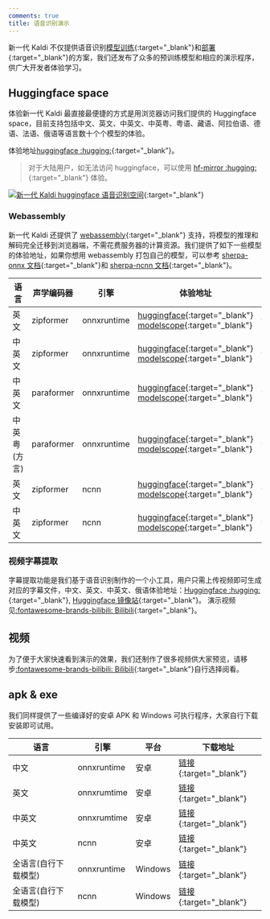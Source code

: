 ```yaml
---
comments: true
title: 语音识别演示
---
```


新一代 Kaldi 不仅提供语音识别[模型训练](https://github.com/k2-fsa/icefall){:target="_blank"}和[部署](https://github.com/k2-fsa/sherpa-onnx){:target="_blank"}的方案，我们还发布了众多的预训练模型和相应的演示程序，供广大开发者体验学习。

## Huggingface space

体验新一代 Kaldi 最直接最便捷的方式是用浏览器访问我们提供的 Huggingface space，目前支持包括中文、英文、中英文、中英粤、粤语、藏语、阿拉伯语、德语、法语、俄语等语言数十个个模型的体验。

体验地址[huggingface :hugging:](https://huggingface.co/spaces/k2-fsa/automatic-speech-recognition){:target="_blank"}。
> 对于大陆用户，如无法访问 huggingface，可以使用 [hf-mirror :hugging:](https://hf-mirror.com/spaces/k2-fsa/automatic-speech-recognition){:target="_blank"} 体验。

[![](../assets/images/asr_huggingface.png "新一代 Kaldi huggingface 语音识别空间")](https://huggingface.co/spaces/k2-fsa/automatic-speech-recognition){:target="_blank"}

### Webassembly

新一代 Kaldi 还提供了 [webassembly](https://webassembly.org/){:target="_blank"} 支持，将模型的推理和解码完全迁移到浏览器端，不需花费服务器的计算资源。我们提供了如下一些模型的体验地址，如果你想用 webassembly 打包自己的模型，可以参考 [sherpa-onnx 文档](https://k2-fsa.github.io/sherpa/onnx/wasm/index.html){:target="_blank"}和 [sherpa-ncnn 文档](https://k2-fsa.github.io/sherpa/ncnn/wasm/index.html){:target="_blank"}。

| 语言         | 声学编码器 | 引擎        | 体验地址                                                                                                                                                                                                                                                           | 模型地址                                                                                                                                                                                                                                |
| ------------ | ---------- | ----------- | ------------------------------------------------------------------------------------------------------------------------------------------------------------------------------------------------------------------------------------------------------------------ | --------------------------------------------------------------------------------------------------------------------------------------------------------------------------------------------------------------------------------------- |
| 英文         | zipformer  | onnxruntime | [huggingface](https://huggingface.co/spaces/k2-fsa/web-assembly-asr-sherpa-onnx-en){:target="_blank"} [modelscope](https://modelscope.cn/studios/k2-fsa/web-assembly-asr-sherpa-onnx-en/summary){:target="_blank"}                                                 | [模型文档](https://k2-fsa.github.io/sherpa/onnx/pretrained_models/online-transducer/zipformer-transducer-models.html#csukuangfj-sherpa-onnx-streaming-zipformer-en-2023-06-21-english){:target="_blank"}                                |
| 中英文       | zipformer  | onnxruntime | [huggingface](https://huggingface.co/spaces/k2-fsa/web-assembly-asr-sherpa-onnx-zh-en){:target="_blank"} [modelscope](https://modelscope.cn/studios/k2-fsa/web-assembly-asr-sherpa-onnx-zh-en/summary){:target="_blank"}                                           | [模型文档](https://k2-fsa.github.io/sherpa/onnx/pretrained_models/online-transducer/zipformer-transducer-models.html#csukuangfj-sherpa-onnx-streaming-zipformer-bilingual-zh-en-2023-02-20-bilingual-chinese-english){:target="_blank"} |
| 中英文       | paraformer | onnxruntime | [huggingface](https://huggingface.co/spaces/k2-fsa/web-assembly-asr-sherpa-onnx-zh-en-paraformer){:target="_blank"} [modelscope](https://modelscope.cn/studios/k2-fsa/web-assembly-asr-sherpa-onnx-zh-en-paraformer/summary){:target="_blank"}                     | [模型文档](https://k2-fsa.github.io/sherpa/onnx/pretrained_models/online-paraformer/paraformer-models.html#csukuangfj-sherpa-onnx-streaming-paraformer-bilingual-zh-en-chinese-english){:target="_blank"}                               |
| 中英粤(方言) | paraformer | onnxruntime | [huggingface](https://huggingface.co/spaces/k2-fsa/web-assembly-asr-sherpa-onnx-zh-cantonese-en-paraformer){:target="_blank"} [modelscope](https://modelscope.cn/studios/k2-fsa/web-assembly-asr-sherpa-onnx-zh-cantonese-en-paraformer/summary){:target="_blank"} | [模型文档](https://k2-fsa.github.io/sherpa/onnx/pretrained_models/online-paraformer/paraformer-models.html#csukuangfj-sherpa-onnx-streaming-paraformer-trilingual-zh-cantonese-en-chinese-cantonese-english){:target="_blank"}          |
| 英文         | zipformer  | ncnn        | [huggingface](https://huggingface.co/spaces/k2-fsa/web-assembly-asr-sherpa-ncnn-en){:target="_blank"} [modelscope](https://modelscope.cn/studios/k2-fsa/web-assembly-asr-sherpa-ncnn-en/summary){:target="_blank"}                                                 | [模型文档](https://k2-fsa.github.io/sherpa/ncnn/pretrained_models/zipformer-transucer-models.html#csukuangfj-sherpa-ncnn-streaming-zipformer-en-2023-02-13-english){:target="_blank"}                                                   |
| 中英文       | zipformer  | ncnn        | [huggingface](https://huggingface.co/spaces/k2-fsa/web-assembly-asr-sherpa-ncnn-zh-en){:target="_blank"} [modelscope](https://modelscope.cn/studios/k2-fsa/web-assembly-asr-sherpa-ncnn-zh-en/summary){:target="_blank"}                                           | [模型文档](https://k2-fsa.github.io/sherpa/ncnn/pretrained_models/zipformer-transucer-models.html#csukuangfj-sherpa-ncnn-streaming-zipformer-bilingual-zh-en-2023-02-13-bilingual-chinese-english){:target="_blank"}                    |

### 视频字幕提取

字幕提取功能是我们基于语音识别制作的一个小工具，用户只需上传视频即可生成对应的字幕文件，中文、英文、中英文、俄语体验地址：[Huggingface :hugging:](https://huggingface.co/spaces/k2-fsa/generate-subtitles-for-videos){:target="_blank"}, [Huggingface 镜像站](https://hf-mirror.com/spaces/k2-fsa/generate-subtitles-for-videos){:target="_blank"}。
演示视频见[:fontawesome-brands-bilibili: Bilibili](https://www.bilibili.com/video/BV19C4y1f7qb){:target="_blank"}。


## 视频

为了便于大家快速看到演示的效果，我们还制作了很多视频供大家预览，请移步[:fontawesome-brands-bilibili: Bilibili](https://space.bilibili.com/1234519871/video?tid=0&special_type=&pn=1&keyword=&order=click){:target="_blank"}自行选择阅看。


## apk & exe

我们同样提供了一些编译好的安卓 APK 和 Windows 可执行程序，大家自行下载安装即可试用。

| 语言                 | 引擎        | 平台    | 下载地址                                                                                               |
| -------------------- | ----------- | ------- | ------------------------------------------------------------------------------------------------------ |
| 中文                 | onnxruntime | 安卓    | [链接](../resources.md?s=onnx.*(x86\|x86_64\|arm64-v8a\|armeabi-v7a)-zh.apk){:target="_blank"}         |
| 英文                 | onnxrumtime | 安卓    | [链接](../resources.md?s=onnx.*(x86\|x86_64\|arm64-v8a\|armeabi-v7a)-en.apk){:target="_blank"}         |
| 中英文               | onnxrumtime | 安卓    | [链接](../resources.md?s=onnx.*(x86\|x86_64\|arm64-v8a\|armeabi-v7a)-bilingual.*apk){:target="_blank"} |
| 中英文               | ncnn        | 安卓    | [链接](../resources.md?s=ncnn.*(x86\|x86_64\|arm64-v8a\|armeabi-v7a)-bilingual.*apk){:target="_blank"} |
| 全语言(自行下载模型) | onnxruntime | Windows | [链接](../resources.md?s=asr.*exe){:target="_blank"}                                                   |
| 全语言(自行下载模型) | ncnn        | Windows | [链接](../resources.md?s=ncnn.*exe){:target="_blank"}                                                  |